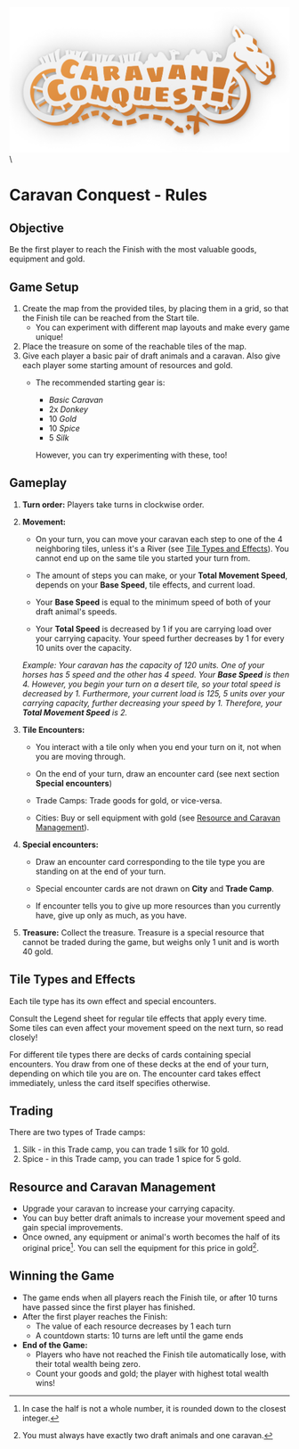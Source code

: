 ![Caravan Conquest](./assets/images/logo/caravan_conquest_logo_orange_shadow.png)\

# Caravan Conquest - Rules

## Objective

Be the first player to reach the Finish with the most valuable goods,
equipment and gold.

## Game Setup

1. Create the map from the provided tiles, by placing them in a grid,
   so that the Finish tile can be reached from the Start tile.
     - You can experiment with different map layouts and make every game unique!
2. Place the treasure on some of the reachable tiles of the map.
3. Give each player a basic pair of draft animals and a caravan.
   Also give each player some starting amount of resources and gold.
    - The recommended starting gear is:
      - *Basic Caravan*
      - 2x *Donkey*
      - 10 *Gold*
      - 10 *Spice*
      - 5 *Silk*

      However, you can try experimenting with these, too!

## Gameplay

1. **Turn order:** Players take turns in clockwise order.

2. **Movement:**

    - On your turn, you can move your caravan each step to one of
      the 4 neighboring tiles, unless it's a River
      (see [Tile Types and Effects](#tile-types-and-effects)). You cannot
      end up on the same tile you started your turn from.

    - The amount of steps you can make, or your **Total Movement Speed**,
      depends on your **Base Speed**, tile effects, and current load.

    - Your **Base Speed** is equal to the minimum speed of both of your draft
      animal's speeds.

    - Your **Total Speed** is decreased by 1 if you are carrying load over your
      carrying capacity. Your speed further decreases by 1 for every 10 units over
      the capacity.

    *Example: Your caravan has the capacity of 120 units.
              One of your horses has 5 speed and the other has 4 speed.
              Your **Base Speed** is then 4. However, you begin your turn on a desert
              tile, so your total speed is decreased by 1. Furthermore, your current
              load is 125, 5 units over your carrying capacity, further decreasing your
              speed by 1. Therefore, your **Total Movement Speed** is 2.*

3. **Tile Encounters:**

    - You interact with a tile only when you end your turn on it,
      not when you are moving through.

    - On the end of your turn, draw an encounter card (see next section
      **Special encounters**)

    - Trade Camps: Trade goods for gold, or vice-versa.

    - Cities: Buy or sell equipment with gold
      (see [Resource and Caravan Management](#resource-and-caravan-management)).

4. **Special encounters:**

    - Draw an encounter card corresponding to the tile type you are standing on
      at the end of your turn.

    - Special encounter cards are not drawn on **City** and **Trade Camp**.

    - If encounter tells you to give up more resources than you currently have,
      give up only as much, as you have.

5. **Treasure:** Collect the treasure. Treasure is a special resource
                 that cannot be traded during the game, but weighs only 1 unit
                 and is worth 40 gold.

## Tile Types and Effects

Each tile type has its own effect and special encounters.

Consult the Legend sheet for regular tile effects that apply every time.
Some tiles can even affect your movement speed on the next turn, so read closely!

For different tile types there are decks of cards containing special encounters.
You draw from one of these decks at the end of your turn, depending on which tile
you are on. The encounter card takes effect immediately, unless
the card itself specifies otherwise.

## Trading

There are two types of Trade camps:

1. Silk - in this Trade camp, you can trade 1 silk for 10 gold.
2. Spice - in this Trade camp, you can trade 1 spice for 5 gold.

## Resource and Caravan Management

- Upgrade your caravan to increase your carrying capacity.
- You can buy better draft animals to increase your movement speed and gain
  special improvements.
- Once owned, any equipment or animal's worth becomes the half of its original price[^1].
  You can sell the equipment for this price in gold[^2].

[^1]: In case the half is not a whole number, it is rounded down to the closest integer.
[^2]: You must always have exactly two draft animals and one caravan.

## Winning the Game

- The game ends when all players reach the Finish tile, or after 10 turns have passed
  since the first player has finished.
- After the first player reaches the Finish:
  - The  value of each resource decreases by 1 each turn
  - A countdown starts: 10 turns are left until the game ends
- **End of the Game:**
  - Players who have not reached the Finish tile automatically lose, with their
    total wealth being zero.
  - Count your goods and gold; the player with highest total wealth wins!
